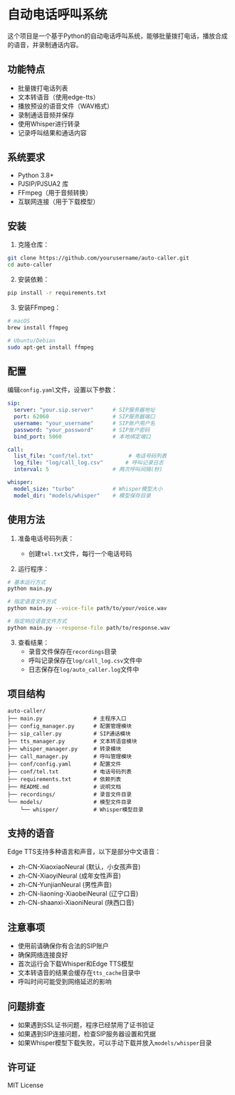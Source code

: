 # 自动电话呼叫系统

这个项目是一个基于Python的自动电话呼叫系统，能够批量拨打电话，播放合成的语音，并录制通话内容。

## 功能特点

- 批量拨打电话列表
- 文本转语音（使用edge-tts）
- 播放预设的语音文件（WAV格式）
- 录制通话音频并保存
- 使用Whisper进行转录
- 记录呼叫结果和通话内容

## 系统要求

- Python 3.8+
- PJSIP/PJSUA2 库
- FFmpeg（用于音频转换）
- 互联网连接（用于下载模型）

## 安装

1. 克隆仓库：
```bash
git clone https://github.com/yourusername/auto-caller.git
cd auto-caller
```

2. 安装依赖：
```bash
pip install -r requirements.txt
```

3. 安装FFmpeg：
```bash
# macOS
brew install ffmpeg

# Ubuntu/Debian
sudo apt-get install ffmpeg
```

## 配置

编辑`config.yaml`文件，设置以下参数：

```yaml
sip:
  server: "your.sip.server"      # SIP服务器地址
  port: 62060                    # SIP服务器端口
  username: "your_username"      # SIP账户用户名
  password: "your_password"      # SIP账户密码
  bind_port: 5060                # 本地绑定端口

call:
  list_file: "conf/tel.txt"           # 电话号码列表
  log_file: "log/call_log.csv"       # 呼叫记录日志
  interval: 5                    # 两次呼叫间隔(秒)

whisper:
  model_size: "turbo"            # Whisper模型大小
  model_dir: "models/whisper"    # 模型保存目录
```

## 使用方法

1. 准备电话号码列表：
   - 创建`tel.txt`文件，每行一个电话号码

2. 运行程序：
```bash
# 基本运行方式
python main.py

# 指定语音文件方式
python main.py --voice-file path/to/your/voice.wav

# 指定响应语音文件方式
python main.py --response-file path/to/response.wav
```

3. 查看结果：
   - 录音文件保存在`recordings`目录
   - 呼叫记录保存在`log/call_log.csv`文件中
   - 日志保存在`log/auto_caller.log`文件中

## 项目结构

```
auto-caller/
├── main.py                # 主程序入口
├── config_manager.py      # 配置管理模块
├── sip_caller.py          # SIP通话模块
├── tts_manager.py         # 文本转语音模块
├── whisper_manager.py     # 转录模块
├── call_manager.py        # 呼叫管理模块
├── conf/config.yaml       # 配置文件
├── conf/tel.txt           # 电话号码列表
├── requirements.txt       # 依赖列表
├── README.md              # 说明文档
├── recordings/            # 录音文件目录
└── models/                # 模型文件目录
    └── whisper/           # Whisper模型目录
```

## 支持的语音

Edge TTS支持多种语言和声音，以下是部分中文语音：

- zh-CN-XiaoxiaoNeural (默认，小女孩声音)
- zh-CN-XiaoyiNeural (成年女性声音)
- zh-CN-YunjianNeural (男性声音)
- zh-CN-liaoning-XiaobeiNeural (辽宁口音)
- zh-CN-shaanxi-XiaoniNeural (陕西口音)

## 注意事项

- 使用前请确保你有合法的SIP账户
- 确保网络连接良好
- 首次运行会下载Whisper和Edge TTS模型
- 文本转语音的结果会缓存在`tts_cache`目录中
- 呼叫时间可能受到网络延迟的影响

## 问题排查

- 如果遇到SSL证书问题，程序已经禁用了证书验证
- 如果遇到SIP连接问题，检查SIP服务器设置和凭据
- 如果Whisper模型下载失败，可以手动下载并放入`models/whisper`目录

## 许可证

MIT License